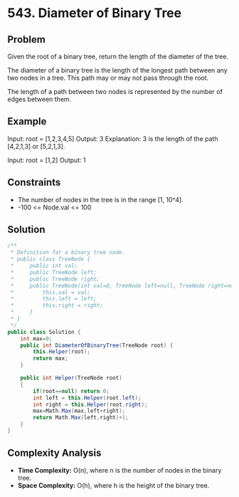 # 543. Diameter of Binary Tree
## Problem
Given the root of a binary tree, return the length of the diameter of the tree.

The diameter of a binary tree is the length of the longest path between any two nodes in a tree. This path may or may not pass through the root.

The length of a path between two nodes is represented by the number of edges between them.

## Example
Input: root = [1,2,3,4,5]
Output: 3
Explanation: 3 is the length of the path [4,2,1,3] or [5,2,1,3].

Input: root = [1,2]
Output: 1

## Constraints
- The number of nodes in the tree is in the range [1, 10^4].
- -100 <= Node.val <= 100

## Solution
```csharp
/**
 * Definition for a binary tree node.
 * public class TreeNode {
 *     public int val;
 *     public TreeNode left;
 *     public TreeNode right;
 *     public TreeNode(int val=0, TreeNode left=null, TreeNode right=null) {
 *         this.val = val;
 *         this.left = left;
 *         this.right = right;
 *     }
 * }
 */
public class Solution {
    int max=0;
    public int DiameterOfBinaryTree(TreeNode root) {
        this.Helper(root);
        return max;
    }

    public int Helper(TreeNode root)
    {
        if(root==null) return 0;
        int left = this.Helper(root.left);
        int right = this.Helper(root.right);
        max=Math.Max(max,left+right);
        return Math.Max(left,right)+1;
    }
}
```

## Complexity Analysis
- **Time Complexity:** O(n), where n is the number of nodes in the binary tree.
- **Space Complexity:** O(h), where h is the height of the binary tree.
